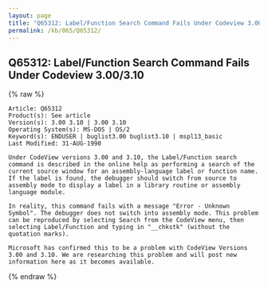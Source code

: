 ```yaml
---
layout: page
title: "Q65312: Label/Function Search Command Fails Under Codeview 3.00/3.10"
permalink: /kb/065/Q65312/
---
```


## Q65312: Label/Function Search Command Fails Under Codeview 3.00/3.10

{% raw %}

	Article: Q65312
	Product(s): See article
	Version(s): 3.00 3.10 | 3.00 3.10
	Operating System(s): MS-DOS | OS/2
	Keyword(s): ENDUSER | buglist3.00 buglist3.10 | mspl13_basic
	Last Modified: 31-AUG-1990
	
	Under CodeView versions 3.00 and 3.10, the Label/Function search
	command is described in the online help as performing a search of the
	current source window for an assembly-language label or function name.
	If the label is found, the debugger should switch from source to
	assembly mode to display a label in a library routine or assembly
	language module.
	
	In reality, this command fails with a message "Error - Unknown
	Symbol". The debugger does not switch into assembly mode. This problem
	can be reproduced by selecting Search from the CodeView menu, then
	selecting Label/Function and typing in "__chkstk" (without the
	quotation marks).
	
	Microsoft has confirmed this to be a problem with CodeView Versions
	3.00 and 3.10. We are researching this problem and will post new
	information here as it becomes available.

{% endraw %}
